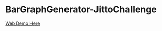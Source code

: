 # BarGraphGenerator-JittoChallenge
<a href="[https://mellow-chebakia-2b9a33.netlify.app/](https://6538636431fa4c1f6dd416c1--meek-trifle-0ea774.netlify.app/)https://6538636431fa4c1f6dd416c1--meek-trifle-0ea774.netlify.app/">Web Demo Here</a>
